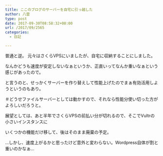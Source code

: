 ```yaml
---
title: ここのブログのサーバーを自宅に引っ越した
author: 八雲
type: post
date: 2017-09-30T08:58:32+00:00
url: /2017/09/2565
categories:
  - 日記

---
```

普通と逆。 元々はさくらVPSにいましたが、自宅に収納することにしました。
  
なんかどうも速度が安定しないなぁというか、正直いってなんか重いなぁという感じがあったので。
  
と言うのと、せっかくサーバーを作り替えして性能上げたのでまぁ有効活用しようというのもあり。
  
＃どうせファイルサーバーとしては動かすので、それなら性能分使い切った方がよろしいだろうと。

展望としては、あと半年でさくらVPSの前払い分が切れるので、そこでVultrの小さいインスタンスに
  
いくつかの機能だけ移して、後はそのまま廃棄の予定。
  
…しかし、速度上がるかと思ったけど意外と変わらない。Wordpress自体が割と重いのかなぁ…